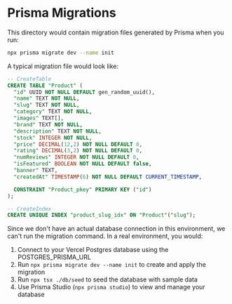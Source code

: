 # Prisma Migrations

This directory would contain migration files generated by Prisma when you run:

```bash
npx prisma migrate dev --name init
```

A typical migration file would look like:

```sql
-- CreateTable
CREATE TABLE "Product" (
  "id" UUID NOT NULL DEFAULT gen_random_uuid(),
  "name" TEXT NOT NULL,
  "slug" TEXT NOT NULL,
  "category" TEXT NOT NULL,
  "images" TEXT[],
  "brand" TEXT NOT NULL,
  "description" TEXT NOT NULL,
  "stock" INTEGER NOT NULL,
  "price" DECIMAL(12,2) NOT NULL DEFAULT 0,
  "rating" DECIMAL(3,2) NOT NULL DEFAULT 0,
  "numReviews" INTEGER NOT NULL DEFAULT 0,
  "isFeatured" BOOLEAN NOT NULL DEFAULT false,
  "banner" TEXT,
  "createdAt" TIMESTAMP(6) NOT NULL DEFAULT CURRENT_TIMESTAMP,

  CONSTRAINT "Product_pkey" PRIMARY KEY ("id")
);

-- CreateIndex
CREATE UNIQUE INDEX "product_slug_idx" ON "Product"("slug");
```

Since we don't have an actual database connection in this environment, we can't run the migration command. In a real environment, you would:

1. Connect to your Vercel Postgres database using the POSTGRES_PRISMA_URL
2. Run `npx prisma migrate dev --name init` to create and apply the migration
3. Run `npx tsx ./db/seed` to seed the database with sample data
4. Use Prisma Studio (`npx prisma studio`) to view and manage your database
